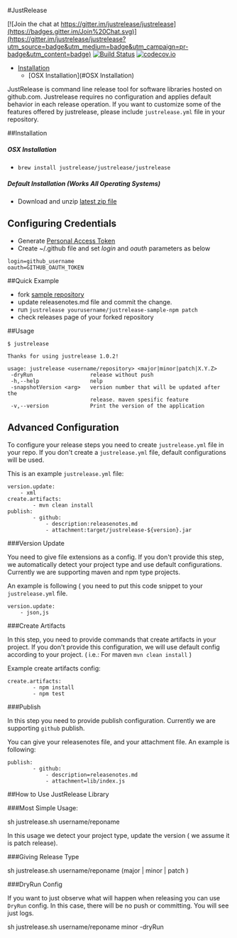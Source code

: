 
#JustRelease

[![Join the chat at https://gitter.im/justrelease/justrelease](https://badges.gitter.im/Join%20Chat.svg)](https://gitter.im/justrelease/justrelease?utm_source=badge&utm_medium=badge&utm_campaign=pr-badge&utm_content=badge) [![Build Status](https://travis-ci.org/justrelease/justrelease.svg?branch=master)](https://travis-ci.org/justrelease/justrelease)
[![codecov.io](http://codecov.io/github/justrelease/justrelease/coverage.svg?branch=master)](http://codecov.io/github/justrelease/justrelease?branch=master)

- [Installation](#installation)
  - [OSX Installation](#OSX Installation)

JustRelease is command line release tool for software libraries hosted on github.com. Justrelease requires no configuration and applies default behavior in each release operation. If you want to customize some of the features offered by justrelease, please include `justrelease.yml` file in your repository.

##Installation

##### OSX Installation
- `brew install justrelease/justrelease/justrelease`

##### Default Installation (Works All Operating Systems)
- Download and unzip [latest zip file](https://github.com/justrelease/justrelease/releases)

## Configuring Credentials

- Generate [Personal Access Token](https://github.com/settings/tokens)
- Create ~/.github file and set *login* and *oauth* parameters as below
```
login=github_username
oauth=GITHUB_OAUTH_TOKEN
```

##Quick Example

- fork [sample repository](https://github.com/justrelease/justrelease-sample-npm)
- update releasenotes.md file and commit the change.
- run `justrelease yourusername/justrelease-sample-npm patch`
- check releases page of your forked repository

##Usage

```
$ justrelease

Thanks for using justrelease 1.0.2!

usage: justrelease <username/repository> <major|minor|patch|X.Y.Z>
 -dryRun                  release without push
 -h,--help                nelp
 -snapshotVersion <arg>   version number that will be updated after the
                          release. maven spesific feature
 -v,--version             Print the version of the application
```



## Advanced Configuration

To configure your release steps you need to create `justrelease.yml` file in your repo.
If you don't create a `justrelease.yml` file, default configurations will be used.

This is an example `justrelease.yml` file:

```
version.update:
    - xml
create.artifacts:
        - mvn clean install
publish:
        - github:
            - description:releasenotes.md
            - attachment:target/justrelease-${version}.jar
```


###Version Update

You need to give file extensions as a config. If you don't provide this step, we automatically detect your project type
and use default configurations. Currently we are supporting maven and npm type projects.

An example is following ( you need to put this code snippet to your `justrelease.yml` file.

```
version.update:
    - json,js
```

###Create Artifacts

In this step, you need to provide commands that create artifacts in your project. If you don't provide this configuration,
we will use default config according to your project. ( i.e.: For maven `mvn clean install` )

Example create artifacts config:

```
create.artifacts:
        - npm install
        - npm test
```

###Publish

In this step you need to provide publish configuration. Currently we are supporting `github` publish.

You can give your releasenotes file, and your attachment file.
An example is following:

```
publish:
        - github:
            - description=releasenotes.md
            - attachment=lib/index.js
```

##How to Use JustRelease Library

###Most Simple Usage:

sh justrelease.sh username/reponame

In this usage we detect your project type, update the version ( we assume it is patch release).


###Giving Release Type

sh justrelease.sh username/reponame (major | minor | patch )


###DryRun Config

If you want to just observe what will happen when releasing you can use `DryRun` config.
In this case, there will be no push or committing. You will see just logs.

sh justrelease.sh username/reponame minor -dryRun
